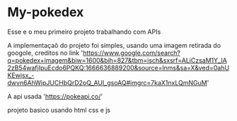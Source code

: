 # My-pokedex
Esse e o meu primeiro projeto trabalhando com APIs

A implementaçaõ do projeto foi simples, usando uma imagem retirada do googole, creditos no link 'https://www.google.com/search?q=pokedex+imagem&biw=1600&bih=827&tbm=isch&sxsrf=ALiCzsaM1Y_IA2zB54wafjIpuEcdo6PQKQ:1666636889200&source=lnms&sa=X&ved=0ahUKEwjsx_-dwvn6AhWipJUCHbQrD2oQ_AUI_gsoAQ#imgrc=7kaX1nxLQmNGuM'

A api usada 'https://pokeapi.co/'

projeto basico usando html css e js

